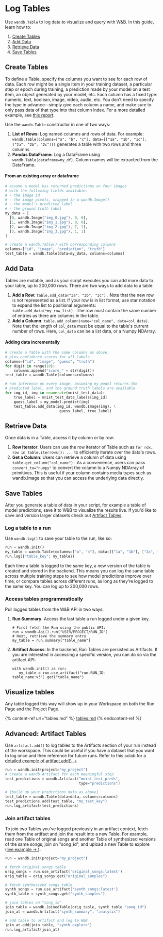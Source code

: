 # Log Tables

Use `wandb.Table` to log data to visualize and query with W\&B. In this guide, learn how to:

1. [Create Tables](log-tables.md#create-tables)
2. [Add Data](log-tables.md#add-data)
3. [Retrieve Data](log-tables.md#retrieve-data)
4. [Save Tables](log-tables.md#save-tables)

## Create Tables

To define a Table, specify the columns you want to see for each row of data. Each row might be a single item in your training dataset, a particular step or epoch during training, a prediction made by your model on a test item, an object generated by your model, etc. Each column has a fixed type: numeric, text, boolean, image, video, audio, etc. You don't need to specify the type in advance—simply give each column a name, and make sure to only pass data of that type into that column index. For a more detailed example, see [this report](https://wandb.ai/stacey/mnist-viz/reports/Guide-to-W-B-Tables--Vmlldzo2NTAzOTk#1.-how-to-log-a-wandb.table).

Use the `wandb.Table` constructor in one of two ways:

1. **List of Rows:** Log named columns and rows of data. For example: `wandb.Table(columns=["a", "b", "c"], data=[["1a", "1b", "1c"], ["2a", "2b", "2c"]])` generates a table with two rows and three columns.
2. **Pandas DataFrame:** Log a DataFrame using `wandb.Table(dataframe=my_df)`. Column names will be extracted from the DataFrame.

#### From an existing array or dataframe

```python
# assume a model has returned predictions on four images
# with the following fields available:
# - the image id
# - the image pixels, wrapped in a wandb.Image()
# - the model's predicted label
# - the ground truth label
my_data = [
  [0, wandb.Image("img_0.jpg"), 0, 0],
  [1, wandb.Image("img_1.jpg"), 8, 0],
  [2, wandb.Image("img_2.jpg"), 7, 1],
  [3, wandb.Image("img_3.jpg"), 1, 1]
]

# create a wandb.Table() with corresponding columns
columns=﻿[﻿"id"﻿, "image"﻿, "prediction"﻿, "truth"﻿]
test_table = wandb.Table(data=my_data, columns=columns)
```

## Add Data

Tables are mutable, and as your script executes you can add more data to your table, up to 200,000 rows. There are two ways to add data to a table:

1. **Add a Row**: `table.add_data("3a", "3b", "3c")` . Note that the new row is not represented as a list. If your row is in list format, use star notation to expand the list to positional arguments: `table.add_data(*my_row_list)` . The row must contain the same number of entries as there are columns in the table.
2. **Add a Column**: `table.add_column(name="col_name", data=col_data)`. Note that the length of `col_data` must be equal to the table's current number of rows. Here, `col_data` can be a list data, or a Numpy NDArray.

#### Adding data incrementally

```python
# create a Table with the same columns as above,
# plus confidence scores for all labels
columns=﻿[﻿"id"﻿, "image"﻿, "guess"﻿, "truth"﻿]
for digit in range﻿(﻿10﻿)﻿:
    columns.append(﻿"score_" + str﻿(digit)﻿)
test_table = wandb.Table(columns=columns)

# run inference on every image, assuming my_model returns the
# predicted label, and the ground truth labels are available
for img_id, img in enumerate(mnist_test_data):
    true_label = mnist_test_data_labels[img_id]
    guess_label = my_model.predict(img)
    test_table.add_data(img_id, wandb.Image(img), \
                         guess_label, true_label)
```

## Retrieve Data

Once data is in a Table, access it by column or by row:

1. **Row Iterator**: Users can use the row iterator of Table such as `for ndx, row in table.iterrows(): ...` to efficiently iterate over the data's rows.
2. **Get a Column**: Users can retrieve a column of data using `table.get_column("col_name")` . As a convenience, users can pass `convert_to="numpy"` to convert the column to a Numpy NDArray of primitives. This is useful if your column contains media types such as wandb.Image so that you can access the underlying data directly.

## Save Tables

After you generate a table of data in your script, for example a table of model predictions, save it to W\&B to visualize the results live. If you'd like to save and version larger datasets check out [Artifact Tables](https://docs.wandb.ai/guides/data-vis/log-tables#advanced-artifact-tables).

### Log a table to a run

Use `wandb.log()` to save your table to the run, like so:

```python
run = wandb.init()
my_table = wandb.Table(columns=["a", "b"], data=[["1a", "1b"], ["2a", "2b"]])
run.log({"table_key": my_table})
```

Each time a table is logged to the same key, a new version of the table is created and stored in the backend. This means you can log the same table across multiple training steps to see how model predictions improve over time, or compare tables across different runs, as long as they're logged to the same key. You can log up to 200,000 rows.

### Access tables programmatically

Pull logged tables from the W\&B API in two ways:

1.  **Run Summary**: Access the last table a run logged under a given key.

    ```
    # First fetch the Run using the public API:
    run = wandb.Api().run("USER/PROJECT/RUN_ID")
    # Next, retrieve the summary entry
    my_table = run.summary["table_name"]
    ```
2.  **Artifact Access**: In the backend, Run Tables are persisted as Artifacts. If you are interested in accessing a specific version, you can do so via the artifact API:

    ```
    with wandb.init() as run:
       my_table = run.use_artifact("run-RUN_ID-table_name:v3").get("table_name")
    ```

## Visualize tables

Any table logged this way will show up in your Workspace on both the Run Page and the Project Page.

{% content-ref url="tables.md" %}
[tables.md](tables.md)
{% endcontent-ref %}

## Advanced: Artifact Tables

Use `artifact.add()` to log tables to the Artifacts section of your run instead of the workspace. This could be useful if you have a dataset that you want to log once and then reference for future runs. Refer to this colab for a [detailed example of artifact.add() → ](http://wandb.me/dsviz-nature-colab)

```python
run = wandb.init(project="my_project")
# create a wandb Artifact for each meaningful step
test_predictions = wandb.Artifact(﻿"mnist_test_preds", 
                                  type﻿=﻿"predictions"﻿)
                                  ﻿
# [build up your predictions data as above]
test_table = wandb.Table(data=data, columns=columns)
test_predictions.add(test_table, "my_test_key"﻿)
run.log_artifact(test_predictions)
```

### Join artifact tables

To join two Tables you've logged previously in an artifact context, fetch them from the artifact and join the result into a new Table. For example, read one Table of original songs and another Table of synthesized versions of the same songs, join on "song_id", and upload a new Table to explore ([live example → ](https://wandb.ai/stacey/cshanty/reports/Whale2Song-W-B-Tables-for-Audio--Vmlldzo4NDI3NzM)).

```python
run = wandb.init(project="my_project")

# fetch original songs table
orig_songs = run.use_artifact('original_songs:latest')
orig_table = orig_songs.get("original_samples")

# fetch synthesized songs table
synth_songs = run.use_artifact('synth_songs:latest') 
synth_table = synth_songs.get("synth_samples")

# join tables on "song_id"
join_table = wandb.JoinedTable(orig_table, synth_table "song_id")
join_at = wandb.Artifact("synth_summary", "analysis")

# add table to artifact and log to W&B
join_at.add(join_table, "synth_explore")
run.log_artifact(join_at)
```

